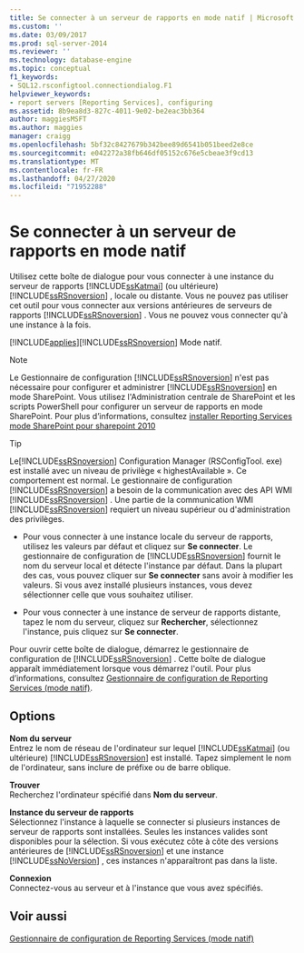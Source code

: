 ```yaml
---
title: Se connecter à un serveur de rapports en mode natif | Microsoft Docs
ms.custom: ''
ms.date: 03/09/2017
ms.prod: sql-server-2014
ms.reviewer: ''
ms.technology: database-engine
ms.topic: conceptual
f1_keywords:
- SQL12.rsconfigtool.connectiondialog.F1
helpviewer_keywords:
- report servers [Reporting Services], configuring
ms.assetid: 8b9ea8d3-827c-4011-9e02-be2eac3bb364
author: maggiesMSFT
ms.author: maggies
manager: craigg
ms.openlocfilehash: 5bf32c8427679b342bee89d6541b051beed2e8ce
ms.sourcegitcommit: e042272a38fb646df05152c676e5cbeae3f9cd13
ms.translationtype: MT
ms.contentlocale: fr-FR
ms.lasthandoff: 04/27/2020
ms.locfileid: "71952288"
---
```

# <a name="connect-to-a-native-mode-report-server"></a>Se connecter à un serveur de rapports en mode natif
  Utilisez cette boîte de dialogue pour vous connecter à une instance du serveur de rapports [!INCLUDE[ssKatmai](../../includes/sskatmai-md.md)] (ou ultérieure) [!INCLUDE[ssRSnoversion](../../includes/ssrsnoversion-md.md)] , locale ou distante. Vous ne pouvez pas utiliser cet outil pour vous connecter aux versions antérieures de serveurs de rapports [!INCLUDE[ssRSnoversion](../../includes/ssrsnoversion-md.md)] . Vous ne pouvez vous connecter qu'à une instance à la fois.  
  
 [!INCLUDE[applies](../../includes/applies-md.md)][!INCLUDE[ssRSnoversion](../../includes/ssrsnoversion-md.md)] Mode natif.  
  
> [!NOTE]  
>  Le Gestionnaire de configuration [!INCLUDE[ssRSnoversion](../../includes/ssrsnoversion-md.md)] n'est pas nécessaire pour configurer et administrer [!INCLUDE[ssRSnoversion](../../includes/ssrsnoversion-md.md)] en mode SharePoint. Vous utilisez l'Administration centrale de SharePoint et les scripts PowerShell pour configurer un serveur de rapports en mode SharePoint. Pour plus d’informations, consultez [installer Reporting Services mode SharePoint pour sharepoint 2010](../../../2014/sql-server/install/install-reporting-services-sharepoint-mode-for-sharepoint-2010.md)  
  
> [!TIP]  
>  Le[!INCLUDE[ssRSnoversion](../../includes/ssrsnoversion-md.md)] Configuration Manager (RSConfigTool. exe) est installé avec un niveau de privilège « highestAvailable ». Ce comportement est normal. Le gestionnaire de configuration [!INCLUDE[ssRSnoversion](../../includes/ssrsnoversion-md.md)] a besoin de la communication avec des API WMI [!INCLUDE[ssRSnoversion](../../includes/ssrsnoversion-md.md)] . Une partie de la communication WMI [!INCLUDE[ssRSnoversion](../../includes/ssrsnoversion-md.md)] requiert un niveau supérieur ou d'administration des privilèges.  
  
-   Pour vous connecter à une instance locale du serveur de rapports, utilisez les valeurs par défaut et cliquez sur **Se connecter**. Le gestionnaire de configuration de [!INCLUDE[ssRSnoversion](../../includes/ssrsnoversion-md.md)] fournit le nom du serveur local et détecte l'instance par défaut. Dans la plupart des cas, vous pouvez cliquer sur **Se connecter** sans avoir à modifier les valeurs. Si vous avez installé plusieurs instances, vous devez sélectionner celle que vous souhaitez utiliser.  
  
-   Pour vous connecter à une instance de serveur de rapports distante, tapez le nom du serveur, cliquez sur **Rechercher**, sélectionnez l'instance, puis cliquez sur **Se connecter**.  
  
 Pour ouvrir cette boîte de dialogue, démarrez le gestionnaire de configuration de [!INCLUDE[ssRSnoversion](../../includes/ssrsnoversion-md.md)] . Cette boîte de dialogue apparaît immédiatement lorsque vous démarrez l'outil. Pour plus d’informations, consultez [Gestionnaire de configuration de Reporting Services &#40;mode natif&#41;](../../../2014/sql-server/install/reporting-services-configuration-manager-native-mode.md).  
  
## <a name="options"></a>Options  
 **Nom du serveur**  
 Entrez le nom de réseau de l'ordinateur sur lequel [!INCLUDE[ssKatmai](../../includes/sskatmai-md.md)] (ou ultérieure) [!INCLUDE[ssRSnoversion](../../includes/ssrsnoversion-md.md)] est installé. Tapez simplement le nom de l'ordinateur, sans inclure de préfixe ou de barre oblique.  
  
 **Trouver**  
 Recherchez l'ordinateur spécifié dans **Nom du serveur**.  
  
 **Instance du serveur de rapports**  
 Sélectionnez l'instance à laquelle se connecter si plusieurs instances de serveur de rapports sont installées. Seules les instances valides sont disponibles pour la sélection. Si vous exécutez côte à côte des versions antérieures de [!INCLUDE[ssRSnoversion](../../includes/ssrsnoversion-md.md)] et une instance [!INCLUDE[ssNoVersion](../../includes/ssnoversion-md.md)] , ces instances n'apparaîtront pas dans la liste.  
  
 **Connexion**  
 Connectez-vous au serveur et à l'instance que vous avez spécifiés.  
  
## <a name="see-also"></a>Voir aussi  
 [Gestionnaire de configuration de Reporting Services &#40;mode natif&#41;](../../../2014/sql-server/install/reporting-services-configuration-manager-native-mode.md)  
  
  
